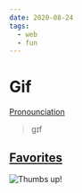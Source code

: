 ```yaml
---
date: 2020-08-24
tags:
  - web
  - fun
---
```

# Gif

[Pronounciation](http://howtoreallypronouncegif.com/)
> gɪf

## [Favorites](https://giphy.com/favorites)

![Thumbs up!](https://media.giphy.com/media/3o7abB06u9bNzA8lu8/giphy.gif)
